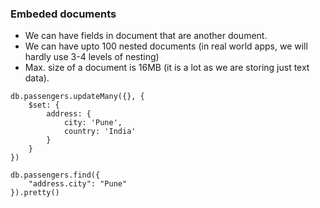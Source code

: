 ### Embeded documents
* We can have fields in document that are another doument.
* We can have upto 100 nested documents (in real world apps, we will hardly use 3-4 levels of nesting)
* Max. size of a document is 16MB (it is a lot as we are storing just text data).

```
db.passengers.updateMany({}, {
    $set: {
        address: {
            city: 'Pune',
            country: 'India'
        }
    }
})

db.passengers.find({
    "address.city": "Pune"
}).pretty()
```
